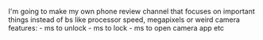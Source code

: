 I'm going to make my own phone review channel that focuses on important things instead of bs like processor speed, megapixels or weird camera features: - ms to unlock - ms to lock - ms to open camera app etc

